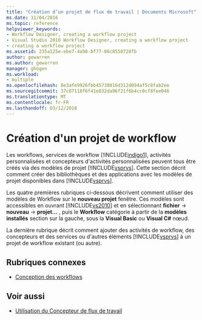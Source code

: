 ```yaml
---
title: "Création d’un projet de flux de travail | Documents Microsoft"
ms.date: 11/04/2016
ms.topic: reference
helpviewer_keywords:
- Workflow Designer, creating a workflow project
- Visual Studio 2010 Workflow Designer, creating a workflow project
- creating a workflow project
ms.assetid: 235a125e-ebe7-4a98-bf77-86c8558728fb
author: gewarren
ms.author: gewarren
manager: ghogen
ms.workload:
- multiple
ms.openlocfilehash: 8e3afe9926fbb45738016d312d094af5c8fab2ee
ms.sourcegitcommit: 37c87118f6f41e832da96f21f6b4cc0cf8fee046
ms.translationtype: MT
ms.contentlocale: fr-FR
ms.lasthandoff: 03/12/2018
---
```

# <a name="creating-a-workflow-project"></a>Création d'un projet de workflow

Les workflows, services de workflow [!INCLUDE[indigo1](../workflow-designer/includes/indigo1_md.md)], activités personnalisées et concepteurs d'activités personnalisées peuvent tous être créés via des modèles de projet [!INCLUDE[vsprvs](../code-quality/includes/vsprvs_md.md)]. Cette section décrit comment créer des bibliothèques et des applications avec les modèles de projet disponibles dans [!INCLUDE[vsprvs](../code-quality/includes/vsprvs_md.md)].

Les quatre premières rubriques ci-dessous décrivent comment utiliser des modèles de Workflow sur le **nouveau projet** fenêtre. Ces modèles sont accessibles en ouvrant [!INCLUDE[vs2010](../misc/includes/vs2010_md.md)] et en sélectionnant **fichier** -> **nouveau** -> **projet...** , puis le **Workflow** catégorie à partir de la **modèles installés** section sur la gauche, sous la **Visual Basic** ou **Visual C#** nœud.

La dernière rubrique décrit comment ajouter des activités de workflow, des concepteurs et des services ou d'autres éléments [!INCLUDE[vsprvs](../code-quality/includes/vsprvs_md.md)] à un projet de workflow existant (ou autre).

## <a name="related-sections"></a>Rubriques connexes

- [Conception des workflows](/dotnet/framework/windows-workflow-foundation/designing-workflows)

## <a name="see-also"></a>Voir aussi

- [Utilisation du Concepteur de flux de travail](../workflow-designer/using-the-workflow-designer.md)